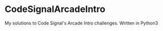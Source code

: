 # CodeSignalArcadeIntro 
My solutions to Code Signal's Arcade Intro challenges. 
Written in Python3
